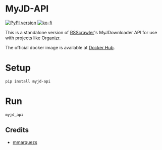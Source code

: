 #  MyJD-API

[![PyPI version](https://badge.fury.io/py/myjd-api.svg)](https://badge.fury.io/py/myjd-api)
[![ko-fi](https://img.shields.io/badge/support-me-red.svg)](https://ko-fi.com/J3J4Y2R6)

This is a standalone version of [RSScrawler](https://github.com/rix1337/RSScrawler)'s MyJDownloader API for use with projects like [Organizr](https://github.com/causefx/Organizr).

The official docker image is available at [Docker Hub](https://hub.docker.com/r/rix1337/docker-myjd-api).

# Setup

`pip install myjd-api`

# Run

`myjd_api`

## Credits

* [mmarquezs](https://github.com/mmarquezs/)
